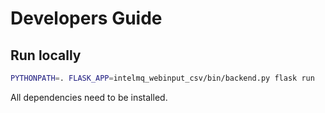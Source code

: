 # Developers Guide

## Run locally

```bash
PYTHONPATH=. FLASK_APP=intelmq_webinput_csv/bin/backend.py flask run
```
All dependencies need to be installed.
